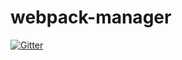 # webpack-manager

[![Gitter](https://badges.gitter.im/termosa/webpack-manager.svg)](https://gitter.im/termosa/webpack-manager?utm_source=badge&utm_medium=badge&utm_campaign=pr-badge&utm_content=badge)